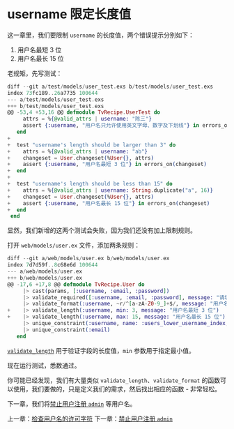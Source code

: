 # username 限定长度值

这一章里，我们要限制 `username` 的长度值，两个错误提示分别如下：

1. 用户名最短 3 位
2. 用户名最长 15 位

老规矩，先写测试：

```elixir
diff --git a/test/models/user_test.exs b/test/models/user_test.exs
index 73fc189..26a7735 100644
--- a/test/models/user_test.exs
+++ b/test/models/user_test.exs
@@ -53,4 +53,16 @@ defmodule TvRecipe.UserTest do
     attrs = %{@valid_attrs | username: "陈三"}
     assert {:username, "用户名只允许使用英文字母、数字及下划线"} in errors_on(%User{}, attrs)
   end
+
+  test "username's length should be larger than 3" do
+    attrs = %{@valid_attrs | username: "ab"}
+    changeset = User.changeset(%User{}, attrs)
+    assert {:username, "用户名最短 3 位"} in errors_on(changeset)
+  end
+
+  test "username's length should be less than 15" do
+    attrs = %{@valid_attrs | username: String.duplicate("a", 16)}
+    changeset = User.changeset(%User{}, attrs)
+    assert {:username, "用户名最长 15 位"} in errors_on(changeset)
+  end
 end
```

显然，我们新增的这两个测试会失败，因为我们还没有加上限制规则。

打开 `web/models/user.ex` 文件，添加两条规则：

```elixir
diff --git a/web/models/user.ex b/web/models/user.ex
index 7d7d59f..8c68e6d 100644
--- a/web/models/user.ex
+++ b/web/models/user.ex
@@ -17,6 +17,8 @@ defmodule TvRecipe.User do
     |> cast(params, [:username, :email, :password])
     |> validate_required([:username, :email, :password], message: "请填写")
     |> validate_format(:username, ~r/^[a-zA-Z0-9_]+$/, message: "用户名只允许使用英文字母、数字及下划线")
+    |> validate_length(:username, min: 3, message: "用户名最短 3 位")
+    |> validate_length(:username, max: 15, message: "用户名最长 15 位")
     |> unique_constraint(:username, name: :users_lower_username_index, message: "用户名已被人占用")
     |> unique_constraint(:email)
   end
```
[`validate_length`](https://hexdocs.pm/ecto/Ecto.Changeset.html#validate_length/3) 用于验证字段的长度值，`min` 参数用于指定最小值。

现在运行测试，悉数通过。

你可能已经发现，我们有大量类似 `validate_length`、`validate_format` 的函数可以使用，我们要做的，只是定义我们的需求，然后找出相应的函数 - 非常轻松。

下一章，我们将[禁止用户注册 `admin`](/04-user-register/05-username-exclude.md) 等用户名。


上一章：[检查用户名的许可字符](/04-user-register/03-username-format.md)
下一章：[禁止用户注册 `admin`](/04-user-register/05-username-exclude.md)

